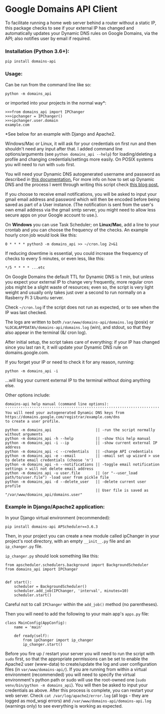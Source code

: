 # Google Domains API Client
To facilitate running a home web server behind a router without a static IP, this package checks to see if your external IP has changed and automatically updates your Dynamic DNS rules on Google Domains, via the API; also notifies user by email if required.

### Installation (Python 3.6+):
`pip install domains-api`

### Usage:
Can be run from the command line like so:

`python -m domains_api`

or imported into your projects in the normal way*:
```
>>>from domains_api import IPChanger
>>>ipchanger = IPChanger()
>>>ipchanger.user.domain
example.com
```

*See below for an example with Django and Apache2.

Windows/Mac or Linux, it will ask for your credentials on first run and then shouldn't need any input after that. I added command line options/arguments (see `python domains_api --help`) for loading/deleting a profile and changing credentials/settings more easily. On POSIX systems you will need to run with `sudo` first.

You will need your Dynamic DNS autogenerated username and password as described in [this documentation.](https://support.google.com/domains/answer/6147083?hl=en-CA) For more info on how to set up Dynamic DNS and the process I went through writing this script check [this blog post.](https://mjfullstack.medium.com/running-a-home-web-server-without-a-static-ip-using-google-domains-python-saves-the-day-246570b26d88)

If you choose to receive email notifications, you will be asked to input your gmail email address and password which will then be encoded before being saved as part of a User instance. (The notification is sent from the user's own email address via the gmail smtp server, you might need to allow less secure apps on your Google account to use.).

On **Windows** you can use Task Scheduler; on **Linux/Mac**, add a line to your crontab and you can choose the frequency of the checks. An example hourly cron job would look like this:

`0 * * * * python3 -m domains_api >> ~/cron.log 2>&1`

If reducing downtime is essential, you could increase the frequency of checks to every 5 minutes, or even less, like this:

`*/5 * * * * ...etc`

On Google Domains the default TTL for Dynamic DNS is 1 min, but unless you expect your external IP to change very frequently, more regular cron jobs might be a slight waste of resources; even so, the script is very light weight and usually only takes just over a second to run normally on a Rasberry Pi 3 Ubuntu server.

Check `~/cron.log` if the script does not run as expected, or to see when the IP was last checked.

The logs are written to both `/var/www/domains-api/domains.log` (posix) or `%LOCALAPPDATA%/domains-api/domains.log` (win), and stdout, so that they also appear in the terminal (&/ cron log).

After initial setup, the script takes care of everything: if your IP has changed since you last ran it, it will update your Dynamic DNS rule on domains.google.com.

If you forget your IP or need to check it for any reason, running:

`python -m domains_api -i` 

...will log your current external IP to the terminal without doing anything else.

Other options include:

    domains-api help manual (command line options):
    '''''''''''''''''''''''''''''''''''''''''''''''''''''''''''''''''''''''''''''''''''''''
    You will need your autogenerated Dynamic DNS keys from
    https://domains.google.com/registrar/example.com/dns
    to create a user profile.
    
    python -m domains_api                    || -run the script normally without arguments
    python -m domains_api -h --help          || -show this help manual
    python -m domains_api -i --ip            || -show current external IP address
    python -m domains_api -c --credentials   || -change API credentials
    python -m domains_api -e --email         || -email set up wizard > use to delete email credentials (choose 'n')
    python -m domains_api -n --notifications || -toggle email notification settings > will not delete email address
    python -m domains_api -u user.file       || (or "--user_load path/to/user.file") -load user from pickle file
    python -m domains_api -d --delete_user   || -delete current user profile
                                             || User file is saved as "/var/www/domains_api/domains.user"

### Example in Django/Apache2 application:

In your Django virtual environment (recommended):

`pip install domains-api APScheduler==3.6.3`

Then, in your project you can create a new module called ipChanger in your project's root directory, with an empty `__init__.py` file and an `ip_changer.py` file.

`ip_changer.py` should look something like this:

```
from apscheduler.schedulers.background import BackgroundScheduler
from domains_api import IPChanger


def start():
    scheduler = BackgroundScheduler()
    scheduler.add_job(IPChanger, 'interval', minutes=10)
    scheduler.start()
```

Careful not to call `IPChanger` within the `add_job()` method (no parentheses).

Then you will need to add the following to your main app's `apps.py` file:

```
class MainConfig(AppConfig):
    name = 'main'

    def ready(self):
        from ipChanger import ip_changer
        ip_changer.start()
```
Before you fire up / restart your server you will need to run the script with `sudo` first, so that the appropriate permissions can be set to enable the Apache2 user (www-data) to create/update the log and user configuration files (in `var/www/domains-api/`). If you are running from within a virtual environment (recommended) you will need to specify the virtual environment's python path or sudo will use the root-owned one (`sudo venv/bin/python -m domains_api`). You will then be asked to input your credentials as above. After this process is complete, you can restart your web server. Check `cat /var/log/apache2/error.log` (all logs - they are logged as mod_wsgi errors) and `/var/www/domains-api/domains-api.log` (warnings only) to see everything is working as expected.